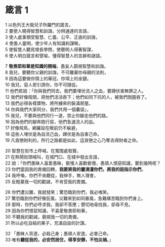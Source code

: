 # 箴言 1

1 以色列王大衛兒子所羅門的箴言。  
2 要使人曉得智慧和訓誨，分辨通達的言語，  
3 使人處事領受智慧、仁義、公平、正直的訓誨，  
4 使愚人靈明，使少年人有知識和謀略，  
5 使智慧人聽見增長學問，使聰明人得著智謀，  
6 使人明白箴言和譬喻，懂得智慧人的言辭和謎語。

7 **敬畏耶和華是知識的開端**，愚妄人藐視智慧和訓誨。  
8 我兒，要聽你父親的訓誨，不可離棄你母親的法則，  
9 因為這要做你頭上的華冠，你項上的金鏈。  
10 我兒，惡人若引誘你，你不可隨從。  
11 他們若說：「你與我們同去，我們要埋伏流人之血，要蹲伏害無罪之人。  
12 我們好像陰間，把他們活活吞下；他們如同下坑的人，被我們囫圇吞了。  
13 我們必得各樣寶物，將所擄來的裝滿房屋。  
14 你與我們大家同分，我們共用一個囊袋」，  
15 我兒，不要與他們同行一道，禁止你腳走他們的路。  
16 因為他們的腳奔跑行惡，他們急速流人的血。  
17 好像飛鳥，網羅設在眼前仍不躲避，  
18 這些人埋伏是為自流己血，蹲伏是為自害己命。  
19 凡貪戀財利的，所行之路都是如此，這貪戀之心乃奪去得財者之命。

20 智慧在街市上呼喊，在寬闊處發聲，  
21 在熱鬧街頭喊叫，在城門口、在城中發出言語，  
22 說：「你們愚昧人喜愛愚昧，褻慢人喜歡褻慢，愚頑人恨惡知識，要到幾時呢？  
23 你們當因我的責備回轉，**我要將我的靈澆灌你們，將我的話指示你們**。  
24 我呼喚，你們不肯聽從，我伸手，無人理會，  
25 反輕棄我一切的勸誡，不肯受我的責備。  

26 你們遭災難，我就發笑；驚恐臨到你們，我必嗤笑。  
27 驚恐臨到你們好像狂風，災難來到如同暴風，急難痛苦臨到你們身上。  
28 那時，你們必呼求我，我卻不答應；懇切地尋找我，卻尋不見。  
29 因為你們恨惡知識，不喜愛敬畏耶和華，  
30 不聽我的勸誡，藐視我一切的責備，  
31 所以必吃自結的果子，充滿自設的計謀。

32 「愚昧人背道，必殺己身；愚頑人安逸，必害己命。  
33 唯有**聽從我的，必安然居住，得享安靜，不怕災禍**。」
